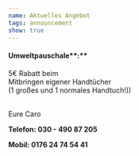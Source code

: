 ```yaml
---
name: Aktuelles Angebot
tags: announcement
show: true
---
```

#### Umweltpauschale**:**

5€ Rabatt beim</br >  Mitbringen eigener Handtücher</br >
(1 großes und 1 normales Handtuch!)) </br ></br >

Eure Caro

**Telefon: 030 - 490 87 205</br >**

**Mobil: 0176 24 74 54 41**
</br ></br >